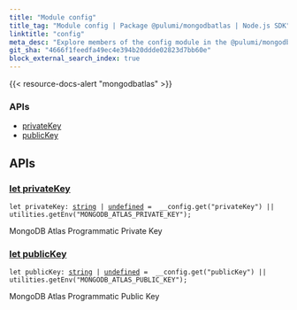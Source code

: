 ```yaml
---
title: "Module config"
title_tag: "Module config | Package @pulumi/mongodbatlas | Node.js SDK"
linktitle: "config"
meta_desc: "Explore members of the config module in the @pulumi/mongodbatlas package."
git_sha: "4666f1feedfa49ec4e394b20ddde02823d7bb60e"
block_external_search_index: true
---
```


<!-- WARNING: this page was generated by a tool. Do not edit it by hand. -->
<!-- To change it, please see https://github.com/pulumi/docs/tree/master/tools/tscdocgen. -->

{{< resource-docs-alert "mongodbatlas" >}}






<h3>APIs</h3>
<ul class="api">
    <li><a href="#privateKey"><span class="symbol api"></span>privateKey</a></li>
    <li><a href="#publicKey"><span class="symbol api"></span>publicKey</a></li>
</ul>




<h2 id="apis">APIs</h2>
<h3 class="pdoc-module-header" id="privateKey" data-link-title="privateKey">
    <a href="https://github.com/pulumi/pulumi-mongodbatlas/blob/4666f1feedfa49ec4e394b20ddde02823d7bb60e/sdk/nodejs/config/vars.ts#L12">
        let <strong>privateKey</strong>
    </a>
</h3>

<pre class="highlight"><code><span class='kd'>let</span> privateKey: <span class='kd'><a href='https://developer.mozilla.org/en-US/docs/Web/JavaScript/Reference/Global_Objects/String'>string</a></span> | <span class='kd'><a href='https://developer.mozilla.org/en-US/docs/Web/JavaScript/Reference/Global_Objects/undefined'>undefined</a></span> = <span class='s2'> __config.get(&#34;privateKey&#34;) || utilities.getEnv(&#34;MONGODB_ATLAS_PRIVATE_KEY&#34;)</span>;</code></pre>

MongoDB Atlas Programmatic Private Key

<h3 class="pdoc-module-header" id="publicKey" data-link-title="publicKey">
    <a href="https://github.com/pulumi/pulumi-mongodbatlas/blob/4666f1feedfa49ec4e394b20ddde02823d7bb60e/sdk/nodejs/config/vars.ts#L16">
        let <strong>publicKey</strong>
    </a>
</h3>

<pre class="highlight"><code><span class='kd'>let</span> publicKey: <span class='kd'><a href='https://developer.mozilla.org/en-US/docs/Web/JavaScript/Reference/Global_Objects/String'>string</a></span> | <span class='kd'><a href='https://developer.mozilla.org/en-US/docs/Web/JavaScript/Reference/Global_Objects/undefined'>undefined</a></span> = <span class='s2'> __config.get(&#34;publicKey&#34;) || utilities.getEnv(&#34;MONGODB_ATLAS_PUBLIC_KEY&#34;)</span>;</code></pre>

MongoDB Atlas Programmatic Public Key

